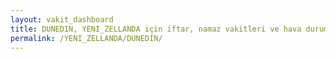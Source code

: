 ```yaml
---
layout: vakit_dashboard
title: DUNEDIN, YENI_ZELLANDA için iftar, namaz vakitleri ve hava durumu - ilçe/eyalet seç
permalink: /YENI_ZELLANDA/DUNEDIN/
---
```


<script type="text/javascript">
  var GLOBAL_COUNTRY = 'YENI_ZELLANDA';
  var GLOBAL_CITY = 'DUNEDIN';
  var GLOBAL_STATE = '';
  var lat = 72;
  var lon = 21;
</script>
